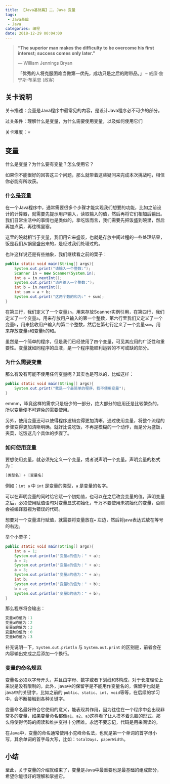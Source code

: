 ```yaml
---
title: 【Java基础篇】二、Java 变量
tags: 
 - Java基础
 - Java
categories: 编程
date: 2018-12-29 00:04:00
---
```


>**“The superior man makes the difficulty to be overcome his first interest; success comes only later.”**
>
>— William Jennings Bryan
>
>**「优秀的人将克服困难当做第一优先，成功只是之后的附带品。」**    – 威廉‧詹宁斯‧布莱恩 (政客)

## 关卡说明

关卡描述：变量是Java程序中最常见的内容，是设计Java程序必不可少的部分。

过关条件：理解什么是变量，为什么需要使用变量，以及如何使用它们

关卡难度：⭐️

## 变量

什么是变量？为什么要有变量？怎么使用它？

如果你不能很好的回答这三个问题，那么就带着这些疑问来完成本次挑战吧，相信你必能有所收获。

### 什么是变量

在一个Java程序中，通常需要很多个步骤才能实现我们想要的功能，比如之前设计的计算器，就需要先提示用户输入，读取输入的值，然后再将它们相加后输出。我们日常生活中的事情也是类似的，拿吃饭而言，我们需要先把饭盛到碗里，然后再加点菜，再往嘴里塞。

这里的碗就相当于变量，我们用它来盛饭，也就是存放中间过程的一些处理结果，饭是我们从锅里盛出来的，是经过我们处理过的。

也许这样说还是有些抽象，我们继续看之前的栗子：

```java
public static void main(String[] args){
    System.out.print("请输入一个整数:");
    Scanner in = new Scanner(System.in);
    int a = in.nextInt();
    System.out.print("请再输入一个整数:");
    int b = in.nextInt();
    int sum = a + b;
    System.out.print("这两个数的和为:" + sum);
}
```

在第三行，我们定义了一个变量`in`，用来存放Scanner实例引用，在第四行，我们定义了一个变量`a`，用来存放用户输入的第一个整数，第六行里我们又定义了一个变量`b`，用来接收用户输入的第二个整数，然后在第七行定义了一个变量`sum`，用来存放变量`a`和变量`b`的和。

虽然是一个简单的程序，但是我们已经使用了四个变量，可见其应用的广泛性和重要性。变量就如同程序的血液，是一个程序能顺利运转的不可或缺的部分。

### 为什么需要变量

那么有没有可能不使用任何变量呢？其实也是可以的，比如这样：

```java
public static void main(String[] args){
    System.out.print("我是一个最简单的程序，我不使用变量");
}
```

emmm，毕竟这样的需求只是极少的一部分，绝大部分的应用还是比较繁杂的，所以变量便不可避免的需要使用。

另外，使用变量还可以使得程序逻辑变得更加清晰，通过使用变量，将整个流程的步骤变得更加清晰明确。就好比说吃饭，不再是模糊的一个动作，而是分为盛饭，夹菜，吃饭这几个具体的步骤了。

### 如何使用变量

要想使用变量，就必须先定义一个变量，或者说声明一个变量。声明变量的格式为：

```java
[类型名] + [变量名]
```

例如：`int a` 中 `int` 是变量的类型，`a` 是变量的名字。

可以在声明变量的同时给它赋一个初始值，也可以在之后改变变量的值。声明变量之后，必须使用赋值语句对变量显式初始化，千万不要使用未初始化的变量，否则会被编译器视为错误的代码。

想要对一个变量进行赋值，就需要将变量放在`=` 左边，然后将java表达式放在等号的右边。

举个小栗子：

```java
public static void main(String[] args){
    int a = 1;
    System.out.println("变量a的值为：" + a);
    a = 2;
    System.out.println("变量a的值为：" + a);
    a = 3;
    System.out.println("变量a的值为：" + a);
    int b;
    System.out.println("变量b的值为：" + b);
    b = a;
    System.out.println("变量b的值为：" + b);
}
```

那么程序将会输出：

```java
变量a的值为：1
变量a的值为：2
变量a的值为：3
变量b的值为：0
变量b的值为：3
```

补充说明一下，`System.out.println` 与 `System.out.print` 的区别是，前者会在内容输出完成之后添加一个换行。

### 变量的命名规范

变量名必须以字母开头，并且由字母、数字或者下划线和$构成，对于长度理论上来说是没有限制的，此外，java中的保留字是不能用作变量名的，保留字也就是java中的关键字，比如之前的 `public`、`static`、`int`、`void`等等，在后续的学习中，会不断接触到各种关键字。

变量命名最好符合它使用的意义，能表现其作用，因为往往在一个程序中会出现非常多的变量，如果变量命名都像`a1`、`a2`、`a3`这样看了让人摸不着头脑的形式，那么将使得代码的阅读和维护变得十分困难。永远不要忘记，代码是用来阅读的。

在Java中，变量的命名通常使用小驼峰命名法，也就是第一个单词的首字母小写，其余单词的首字母大写，比如：`totalDays`、`paperWidth`。

## 小结

至此，关于变量的介绍就结束了，变量是Java中最重要也是最基础的组成部分，希望你能很好的理解和掌握它。
